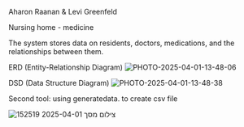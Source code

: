 Aharon Raanan & Levi Greenfeld

Nursing home - medicine

The system stores data on residents, doctors, medications, and the relationships between them.


ERD (Entity-Relationship Diagram)
  ![PHOTO-2025-04-01-13-48-06](https://github.com/user-attachments/assets/acc81ce9-0dc0-4119-91be-6d738da6b901)
  
DSD (Data Structure Diagram)
![PHOTO-2025-04-01-13-48-38](https://github.com/user-attachments/assets/31011c74-5903-494f-af79-15b81a33ffdc)


Second tool: using generatedata. to create csv file

![צילום מסך 2025-04-01 152519](https://github.com/user-attachments/assets/9183710c-c128-407f-a34d-d4841d5468b4)

